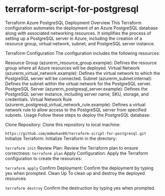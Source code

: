 # terraform-script-for-postgresql

Terraform Azure PostgreSQL Deployment
Overview
This Terraform configuration automates the deployment of an Azure PostgreSQL database along with associated networking resources. It simplifies the process of setting up a PostgreSQL server in Azure, including the creation of a resource group, virtual network, subnet, and PostgreSQL server instance.

Terraform Configuration
The configuration includes the following resources:

Resource Group (azurerm_resource_group.example): Defines the resource group where all Azure resources will be deployed.
Virtual Network (azurerm_virtual_network.example): Defines the virtual network to which the PostgreSQL server will be connected.
Subnet (azurerm_subnet.internal): Defines the subnet within the virtual network for the PostgreSQL server.
PostgreSQL Server (azurerm_postgresql_server.example): Defines the PostgreSQL server instance, including server name, SKU, storage, and credentials.
Virtual Network Rule (azurerm_postgresql_virtual_network_rule.example): Defines a virtual network rule to allow access to the PostgreSQL server from specified subnets.
Usage
Follow these steps to deploy the PostgreSQL database:

Clone Repository: Clone this repository to local machine:

`https://github.com/mdmohan89/terraform-script-for-postgresql.git`
Initialize Terraform: Initialize Terraform in the directory:

`terraform init`
Review Plan: Review the Terraform plan to ensure correctness:
`terraform plan`
Apply Configuration: Apply the Terraform configuration to create the resources:

`terraform apply`
Confirm Deployment: Confirm the deployment by typing yes when prompted.
Clean Up
To clean up and destroy the deployed resources:

`terraform destroy`
Confirm the destruction by typing yes when prompted.

